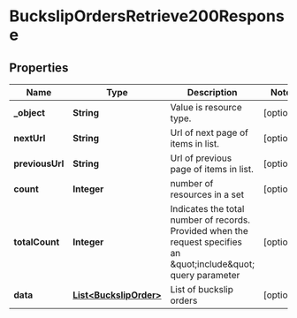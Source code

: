 

# BuckslipOrdersRetrieve200Response


## Properties

| Name | Type | Description | Notes |
|------------ | ------------- | ------------- | -------------|
|**_object** | **String** | Value is resource type. |  [optional] |
|**nextUrl** | **String** | Url of next page of items in list. |  [optional] |
|**previousUrl** | **String** | Url of previous page of items in list. |  [optional] |
|**count** | **Integer** | number of resources in a set |  [optional] |
|**totalCount** | **Integer** | Indicates the total number of records. Provided when the request specifies an \&quot;include\&quot; query parameter |  [optional] |
|**data** | [**List&lt;BuckslipOrder&gt;**](BuckslipOrder.md) | List of buckslip orders |  [optional] |



